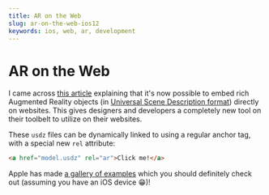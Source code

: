 ```yaml
---
title: AR on the Web
slug: ar-on-the-web-ios12
keywords: ios, web, ar, development
---
```


# AR on the Web

I came across [this article](https://webkit.org/blog/8421/viewing-augmented-reality-assets-in-safari-for-ios/) explaining that it's now possible to embed rich Augmented Reality objects (in [Universal Scene Description format](https://graphics.pixar.com/usd/docs/Usdz-File-Format-Specification.html)) directly on websites. This gives designers and developers a completely new tool on their toolbelt to utilize on their websites.

These `usdz` files can be dynamically linked to using a regular anchor tag, with a special new `rel` attribute:

```html
<a href="model.usdz" rel="ar">Click me!</a>
```

Apple has made [a gallery of examples](https://developer.apple.com/arkit/gallery/) which you should definitely check out (assuming you have an iOS device 😁)!
